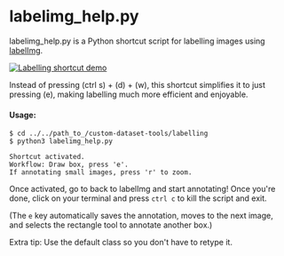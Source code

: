 # labelimg_help.py
labelimg_help.py is a Python shortcut script for labelling images using [labelImg](https://github.com/tzutalin/labelImg).

<a href="https://raw.githubusercontent.com/CraigWang1/custom-dataset-tools/master/images/labelling"><img src="https://raw.githubusercontent.com/CraigWang1/custom-dataset-tools/master/images/labelling.gif" title="Labelling shortcut demo"/></a>

Instead of pressing (ctrl s) + (d) + (w), this shortcut simplifies it to just pressing (e), making labelling much more efficient and enjoyable.

#### Usage:
```
$ cd ../../path_to_/custom-dataset-tools/labelling
$ python3 labelimg_help.py

Shortcut activated. 
Workflow: Draw box, press 'e'. 
If annotating small images, press 'r' to zoom.
```

Once activated, go to back to labelImg and start annotating! Once you're done, click on your terminal and press `ctrl c` to kill the script and exit.

(The `e` key automatically saves the annotation, moves to the next image, and selects the rectangle tool to annotate another box.)

Extra tip: Use the default class so you don't have to retype it.

